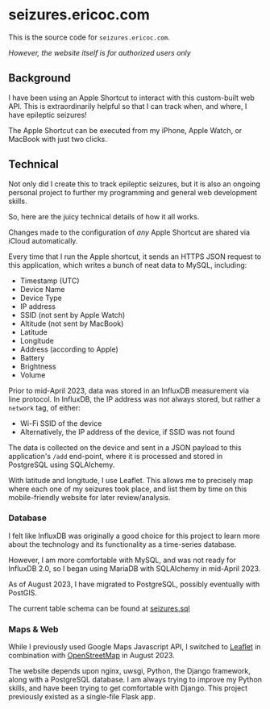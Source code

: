 # seizures.ericoc.com

This is the source code for `seizures.ericoc.com`.

_However, the website itself is for authorized users only_

## Background

I have been using an Apple Shortcut to interact with this custom-built web API.
This is extraordinarily helpful so that I can track when, and where, I have epileptic seizures!

The Apple Shortcut can be executed from my iPhone, Apple Watch, or MacBook with just two clicks.

## Technical

Not only did I create this to track epileptic seizures, but it is also an ongoing
personal project to further my programming and general web development skills.

So, here are the juicy technical details of how it all works.

Changes made to the configuration of _any_ Apple Shortcut are shared via iCloud automatically.

Every time that I run the Apple shortcut, it sends an HTTPS JSON request to this application,
which writes a bunch of neat data to MySQL, including:
- Timestamp (UTC)
- Device Name
- Device Type
- IP address
- SSID (not sent by Apple Watch)
- Altitude (not sent by MacBook)
- Latitude
- Longitude
- Address (according to Apple)
- Battery
- Brightness
- Volume

Prior to mid-April 2023, data was stored in an InfluxDB measurement via line protocol.
In InfluxDB, the IP address was not always stored, but rather a `network` tag, of either:
- Wi-Fi SSID of the device
- Alternatively, the IP address of the device, if SSID was not found

The data is collected on the device and sent in a JSON payload to this application's `/add` end-point,
where it is processed and stored in PostgreSQL using SQLAlchemy.

With latitude and longitude, I use Leaflet.
This allows me to precisely map where each one of my seizures took place,
and list them by time on this mobile-friendly website for later review/analysis.

### Database

I felt like InfluxDB was originally a good choice for this project to learn more about the technology and its functionality as a time-series database.

However, I am more comfortable with MySQL, and was not ready for InfluxDB 2.0, so I began using MariaDB with SQLAlchemy in mid-April 2023.

As of August 2023, I have migrated to PostgreSQL, possibly eventually with PostGIS.

The current table schema can be found at [seizures.sql](seizures.sql)

### Maps & Web

While I previously used Google Maps Javascript API, I switched to [Leaflet](https://leafletjs.com/) in combination with [OpenStreetMap](https://www.openstreetmap.org/) in August 2023.

The website depends upon nginx, uwsgi, Python, the Django framework, along with a PostgreSQL database.
I am always trying to improve my Python skills, and have been trying to get comfortable with Django.
This project previously existed as a single-file Flask app.

